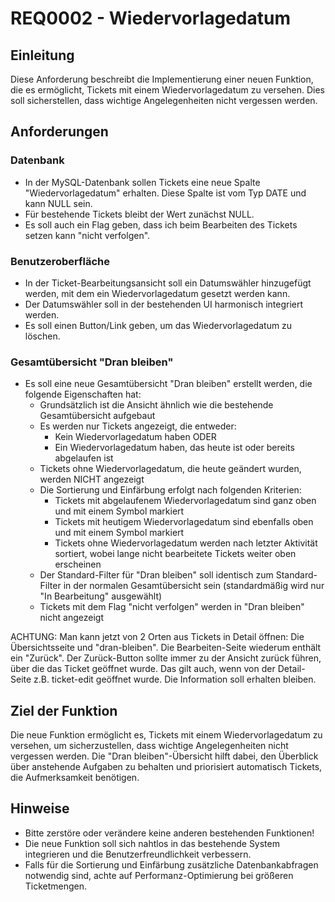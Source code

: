 # REQ0002 - Wiedervorlagedatum

## Einleitung

Diese Anforderung beschreibt die Implementierung einer neuen Funktion, die es ermöglicht, Tickets mit einem Wiedervorlagedatum zu versehen. Dies soll sicherstellen, dass wichtige Angelegenheiten nicht vergessen werden.

## Anforderungen

### Datenbank

* In der MySQL-Datenbank sollen Tickets eine neue Spalte "Wiedervorlagedatum" erhalten. Diese Spalte ist vom Typ DATE und kann NULL sein.
* Für bestehende Tickets bleibt der Wert zunächst NULL.
* Es soll auch ein Flag geben, dass ich beim Bearbeiten des Tickets setzen kann "nicht verfolgen". 

### Benutzeroberfläche

* In der Ticket-Bearbeitungsansicht soll ein Datumswähler hinzugefügt werden, mit dem ein Wiedervorlagedatum gesetzt werden kann.
* Der Datumswähler soll in der bestehenden UI harmonisch integriert werden.
* Es soll einen Button/Link geben, um das Wiedervorlagedatum zu löschen.

### Gesamtübersicht "Dran bleiben"

* Es soll eine neue Gesamtübersicht "Dran bleiben" erstellt werden, die folgende Eigenschaften hat:
  * Grundsätzlich ist die Ansicht ähnlich wie die bestehende Gesamtübersicht aufgebaut
  * Es werden nur Tickets angezeigt, die entweder:
    * Kein Wiedervorlagedatum haben ODER
    * Ein Wiedervorlagedatum haben, das heute ist oder bereits abgelaufen ist
  * Tickets ohne Wiedervorlagedatum, die heute geändert wurden, werden NICHT angezeigt
  * Die Sortierung und Einfärbung erfolgt nach folgenden Kriterien:
    * Tickets mit abgelaufenem Wiedervorlagedatum sind ganz oben und mit einem Symbol markiert
    * Tickets mit heutigem Wiedervorlagedatum sind ebenfalls oben und mit einem Symbol markiert
    * Tickets ohne Wiedervorlagedatum werden nach letzter Aktivität sortiert, wobei lange nicht bearbeitete Tickets weiter oben erscheinen
  * Der Standard-Filter für "Dran bleiben" soll identisch zum Standard-Filter in der normalen Gesamtübersicht sein (standardmäßig wird nur "In Bearbeitung" ausgewählt)
  * Tickets mit dem Flag "nicht verfolgen" werden in "Dran bleiben" nicht angezeigt

ACHTUNG:
Man kann jetzt von 2 Orten aus Tickets in Detail öffnen: Die Übersichtsseite und "dran-bleiben". Die Bearbeiten-Seite wiederum enthält ein "Zurück". Der Zurück-Button sollte immer zu der Ansicht zurück führen, über die das Ticket geöffnet wurde.
Das gilt auch, wenn von der Detail-Seite z.B. ticket-edit geöffnet wurde. Die Information soll erhalten bleiben.

## Ziel der Funktion

Die neue Funktion ermöglicht es, Tickets mit einem Wiedervorlagedatum zu versehen, um sicherzustellen, dass wichtige Angelegenheiten nicht vergessen werden. Die "Dran bleiben"-Übersicht hilft dabei, den Überblick über anstehende Aufgaben zu behalten und priorisiert automatisch Tickets, die Aufmerksamkeit benötigen.

## Hinweise

* Bitte zerstöre oder verändere keine anderen bestehenden Funktionen!
* Die neue Funktion soll sich nahtlos in das bestehende System integrieren und die Benutzerfreundlichkeit verbessern.
* Falls für die Sortierung und Einfärbung zusätzliche Datenbankabfragen notwendig sind, achte auf Performanz-Optimierung bei größeren Ticketmengen.